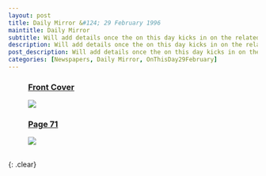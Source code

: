 ```yaml
---
layout: post
title: Daily Mirror &#124; 29 February 1996
maintitle: Daily Mirror
subtitle: Will add details once the on this day kicks in on the related British Newspaper Archive page
description: Will add details once the on this day kicks in on the related British Newspaper Archive page
post_description: Will add details once the on this day kicks in on the related British Newspaper Archive page
categories: [Newspapers, Daily Mirror, OnThisDay29February]
---
```


<figure class="fig1">
<h3 id="cover"><a href="#cover">Front Cover</a></h3>
<a href="/assets/images/daily-mirror/1996-02-29-daily-mirror-fc.png"><img src="/assets/images/daily-mirror/1996-02-29-daily-mirror-fc.png" class="full-width zoom-in"></a>
</figure>

<figure class="fig2">
<h3 id="page-71"><a href="#page-71">Page 71</a></h3>
<a href="/assets/images/daily-mirror/1996-02-29-daily-mirror-page-71.png"><img src="/assets/images/daily-mirror/1996-02-29-daily-mirror-page-71.png" class="full-width zoom-in"></a>
</figure>

<br />{: .clear}

